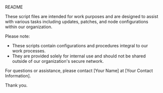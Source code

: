 README

These script files are intended for work purposes and are designed to assist with various tasks including updates, patches, and node configurations within our organization.

Please note:
- These scripts contain configurations and procedures integral to our work processes.
- They are provided solely for internal use and should not be shared outside of our organization's secure network.

For questions or assistance, please contact [Your Name] at [Your Contact Information].

Thank you.
